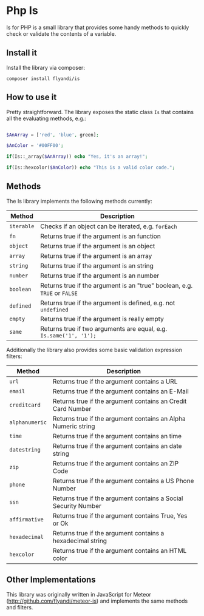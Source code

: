 Php Is
======

Is for PHP is a small library that provides some handy methods to quickly check or validate the contents of a variable.

## Install it

Install the library via composer:

```composer install flyandi/is```


## How to use it

Pretty straightforward. The library exposes the static class `Is` that contains all the evaluating methods, e.g.:

```php

$AnArray = ['red', 'blue', green];

$AnColor = '#00FF00';

if(Is::_array($AnArray)) echo "Yes, it's an array!";

if(Is::hexcolor($AnColor)) echo "This is a valid color code.";
```

## Methods

The Is library implements the following methods currently:

Method 			|	Description
---				|	---
`iterable`		|	Checks if an object can be iterated, e.g. `forEach`
`fn`			|	Returns true if the argument is an function
`object`		|	Returns true if the argument is an object
`array`			|	Returns true if the argument is an array
`string`		|	Returns true if the argument is an string
`number`		|	Returns true if the argument is an number
`boolean`		|	Returns true if the argument is an "true" boolean, e.g. `TRUE` or `FALSE`
`defined`		|	Returns true if the argument is defined, e.g. not `undefined`
`empty`			|	Returns true if the argument is really empty
`same`			|	Returns true if two arguments are equal, e.g. ```Is.same('1', '1');```

Additionally the library also provides some basic validation expression filters:

Method 			|	Description
---				|	---
`url`			|	Returns true if the argument contains a URL
`email`			|	Returns true if the argument contains an E-Mail
`creditcard`	|	Returns true if the argument contains an Credit Card Number
`alphanumeric`	|	Returns true if the argument contains an Alpha Numeric string
`time`			|	Returns true if the argument contains an time
`datestring`	|	Returns true if the argument contains an date string
`zip`			|	Returns true if the argument contains an ZIP Code
`phone`			|	Returns true if the argument contains a US Phone Number
`ssn`			|	Returns true if the argument contains a Social Security Number
`affirmative`	|	Returns true if the argument contains True, Yes or Ok
`hexadecimal`	|	Returns true if the argument contains a hexadecimal string
`hexcolor`		|	Returns true if the argument contains an HTML color



## Other Implementations

This library was originally written in JavaScript for Meteor (http://github.com/flyandi/meteor-is) and implements the same methods and filters.